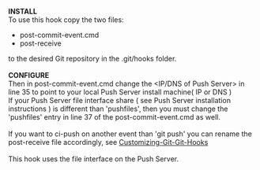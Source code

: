 <b>INSTALL</b><br/>
To use this hook copy the two files:
- post-commit-event.cmd
- post-receive

to the desired Git repository in the .git/hooks folder.<br/>
<br/>
<b>CONFIGURE</b><br/>
Then in post-commit-event.cmd change the &lt;IP/DNS of Push Server&gt; in line 35 to point to your local Push Server install machine( IP or DNS )<br/>
If your Push Server file interface share ( see Push Server installation instructions ) is different than 'pushfiles', then you must change the 'pushfiles' entry in line 37 of the post-commit-event.cmd as well.<br/>
<br/>
If you want to ci-push on another event than 'git push' you can rename the post-receive file accordingly, see <a href="http://git-scm.com/book/en/Customizing-Git-Git-Hooks">Customizing-Git-Git-Hooks</a><br/>
<br/>
This hook uses the file interface on the Push Server.</br>

